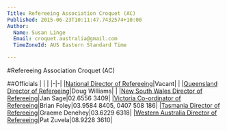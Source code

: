 ```yaml
---
Title: Refereeing Association Croquet (AC)
Published: 2015-06-23T10:11:47.7432574+10:00
Author:
  Name: Susan Linge
  Email: croquet.australia@gmail.com
  TimeZoneId: AUS Eastern Standard Time

---
```

#Refereeing Association Croquet (AC)

##Officials
| | |
|-|-|
|[National Director of Refereeing](mailto:ndrac@croquet-australia.com.au)|Vacant| |
|[Queensland Director of Refereeing](mailto:refereeing@croquetqld.org)|Doug Williams| |
|[New South Wales Director of Refereeing](mailto:myoora803@bigpond.com)|Jan Sage|02.6556 3409|
|[Victoria Co-ordinator of Refereeing](mailto:acreferees@croquetvic.asn.au)|Brian Foley|03.9584 8405, 0407 508 186|
|[Tasmania Director of Refereeing](mailto:gdenehey@iprimus.com.au)|Graeme Denehey|03.6229 6318|
|[Western Australia Director of Refereeing](mailto:patzuvel@hotmail.com)|Pat Zuvela|08.9228 3610|